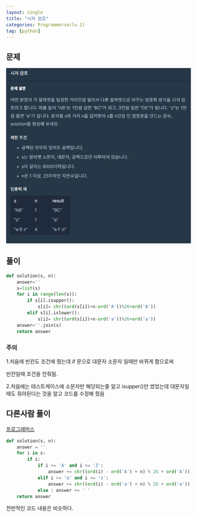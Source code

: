 ```yaml
---
layout: single
title: "시저 암호"
categories: Programmerse(lv.1)
tag: [python]
---
```


## 문제

![시저암호](../../images/2023-02-06-(copy)/시저암호.png)

## 풀이

```python
def solution(s, n):
    answer=''
    s=list(s)
    for i in range(len(s)):
        if s[i].isupper():
            s[i]= chr((ord(s[i])+n-ord('A'))%26+ord('A'))
        elif s[i].islower():
            s[i]= chr((ord(s[i])+n-ord('a'))%26+ord('a'))
    answer=''.join(s)
    return answer
```

### 주의

1.처음에 빈칸도 조건에 줬는데 if 문으로 대문자 소문자 일때만 바뀌게 함으로써

빈칸일때 조건을 안줘됨.

2.처음에는 테스트케이스에 소문자만 해당되는줄 알고 isupper()만 썼었는데  대문자일때도 줘야된다는 것을 알고 코드를 수정해 줬음





## 다른사람 풀이

<a  href="https://school.programmers.co.kr/learn/courses/30/lessons/12926/solution_groups?language=python3">프로그래머스</a>

```python
def solution(s, n):
    answer = ''
    for i in s:
        if i:
            if i >= 'A' and i <= 'Z':
                answer += chr((ord(i) - ord('A') + n) % 26 + ord('A'))
            elif i >= 'a' and i <= 'z':
                answer += chr((ord(i) - ord('a') + n) % 26 + ord('a'))
            else : answer += ' '
    return answer
```

전반적인 코드 내용은 비슷하다.
